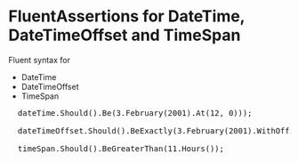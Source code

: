 # FluentAssertions for DateTime, DateTimeOffset and TimeSpan

Fluent syntax for
* DateTime
* DateTimeOffset
* TimeSpan

<pre>
  dateTime.Should().Be(3.February(2001).At(12, 0)));
  
  dateTimeOffset.Should().BeExactly(3.February(2001).WithOffset(1.Hours()));
  
  timeSpan.Should().BeGreaterThan(11.Hours());
</pre>
